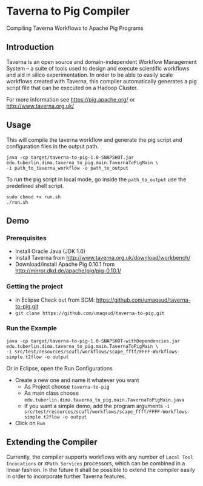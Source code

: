 # Taverna to Pig Compiler

Compiling Taverna Workflows to Apache Pig Programs

## Introduction

Taverna is an open source and domain-independent Workflow Management System – a suite of tools used to design and execute scientific workflows and aid in silico experimentation. In order to be able to easily scale workflows created with Taverna, this compiler automatically generates a pig script file that can be executed on a Hadoop Cluster.

For more information see https://pig.apache.org/ or http://www.taverna.org.uk/

## Usage

This will compile the taverna workflow and generate the pig script and configuration files in the output path.

```
java -cp target/taverna-to-pig-1.0-SNAPSHOT.jar edu.tuberlin.dima.taverna_to_pig.main.TavernaToPigMain \
-i path_to_taverna_workflow -o path_to_output
```

To run the pig script in local mode, go inside the `path_to_output` use the predefined shell script.

```
sudo chmod +x run.sh
./run.sh
```

## Demo

### Prerequisites

* Install Oracle Java (JDK 1.6)
* Install Taverna from http://www.taverna.org.uk/download/workbench/
* Download/install Apache Pig 0.10.1 from http://mirror.dkd.de/apache/pig/pig-0.10.1/

### Getting the project

* In Eclipse Check out from SCM: https://github.com/umaqsud/taverna-to-pig.git
* ``` git clone https://github.com/umaqsud/taverna-to-pig.git ```

### Run the Example

```
java -cp target/taverna-to-pig-1.0-SNAPSHOT-withDependencies.jar edu.tuberlin.dima.taverna_to_pig.main.TavernaToPigMain \
-i src/test/resources/scufl/workflows/scape_ffff/FFFF-Workflows-simple.t2flow -o output
```

Or in Eclipse, open the Run Configurations
  * Create a new one and name it whatever you want
    * As Project choose `taverna-to-pig`
    * As main class choose `edu.tuberlin.dima.taverna_to_pig.main.TavernaToPigMain.java`
    * If you want a simple demo, add the program arguments `-i src/test/resources/scufl/workflows/scape_ffff/FFFF-Workflows-simple.t2flow -o output`
  * Click on `Run`

## Extending the Compiler

Currently, the compiler supports workflows with any number of `Local Tool Incocations` or `XPath Services` processors, which can be combined in a linear fashion. In the future it shall be possible to extend the compiler easily in order to incorporate further Taverna features.


